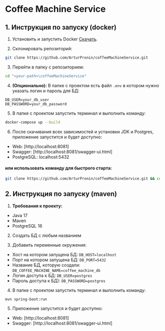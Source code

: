 # Coffee Machine Service

## 1. Инструкция по запуску (docker)

1. Установить и запустить Docker [Скачать](https://www.docker.com/products/docker-desktop/).

2. Склонировать репозиторий:

```bash
git clone https://github.com/ArturPronin/coffeeMachineService.git
```

3. Перейти в папку с репозиторием:
```bash
cd "<your-path>\coffeeMachineService"
```

4. **(Опционально):** В папке с проектом есть файл `.env` в котором нужно указать логин и пароль для БД:
```
DB_USER=your_db_user
DB_PASSWORD=your_db_password
```

5. В папке с проектом запустить терминал и выполнить команду:
```bash
docker-compose up --build
```

6. После скачивания всех зависимостей и установки JDK и Postgres, приложение запустится и будет доступно:
- Web: [http://localhost:8081]
- Swagger: [http://localhost:8081/swagger-ui.html]
- PostgreSQL: localhost:5432

#### или использовать команду для быстрого старта:
```bash
git clone https://github.com/ArturPronin/coffeeMachineService.git && cd coffeeMachineService && echo "DB_USER=postgres\nDB_PASSWORD=postgres" > .env && docker compose up --build
```

## 2. Инструкция по запуску (maven)

1. **Требования к проекту:**
- Java 17
- Maven
- PostgreSQL 16

2. Создать БД с любым названием


3. Добавить переменные окружения:
- Хост на котором запущена БД:
  `DB_HOST=localhost`
- Порт на котором запущена БД:
  `DB_PORT=5432`
- Название БД, которую создали:
  `DB_COFFEE_MACHINE_NAME=coffee_machine_db`
- Логин доступа к БД:
  `DB_USER=postgres`
- Пароль доступа к БД):
  `DB_PASSWORD=postgres`

4. В папке с проектом запустить терминал и выполнить команду:
```bash
mvn spring-boot:run
```

5. Приложение запустится и будет доступно:
- Web: [http://localhost:8081]
- Swagger: [http://localhost:8081/swagger-ui.html]
